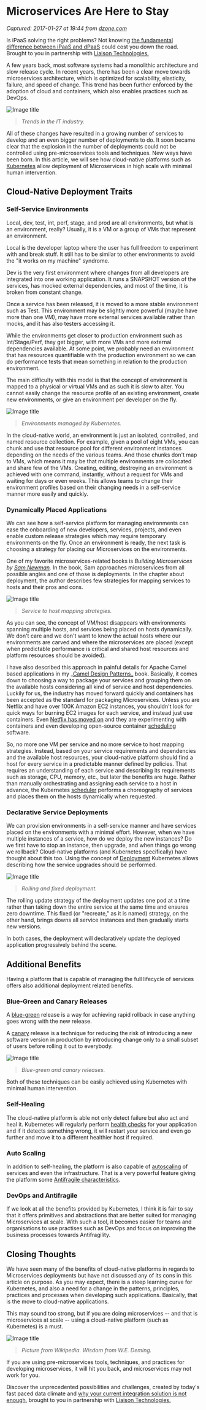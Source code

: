 # Microservices Are Here to Stay

_Captured: 2017-01-27 at 19:44 from [dzone.com](https://dzone.com/articles/microservices-are-here-to-stay?edition=265886&utm_source=Daily%20Digest&utm_medium=email&utm_campaign=dd%202017-01-27)_

Is iPaaS solving the right problems? Not knowing [the fundamental difference between iPaaS and dPaaS](https://dzone.com/go?i=171134&u=http%3A%2F%2Fwww.liaison.com%2Fresources%2Fipaas-vs-dpaas-e-guide%3Futm_campaign%3DDZONE%26utm_medium%3DE-guide%2520-%2520iPaaS%2520vs%2520dPaaS%26utm_source%3DDZONE) could cost you down the road. Brought to you in partnership with [Liaison Technologies.](https://dzone.com/go?i=171134&u=http%3A%2F%2Fwww.liaison.com%2Fresources%2Fipaas-vs-dpaas-e-guide%3Futm_campaign%3DDZONE%26utm_medium%3DE-guide%2520-%2520iPaaS%2520vs%2520dPaaS%26utm_source%3DDZONE)

A few years back, most software systems had a monolithic architecture and slow release cycle. In recent years, there has been a clear move towards microservices architecture, which is optimized for scalability, elasticity, failure, and speed of change. This trend has been further enforced by the adoption of cloud and containers, which also enables practices such as DevOps.

![Image title](https://2.bp.blogspot.com/-qa-vkTkvqpw/WEwMVyMUAvI/AAAAAAAAG84/ynMR2-Ch26A9U4hkxCDHgQU2t3m1sb8PgCK4B/s400/Screen%2BShot%2B2016-12-10%2Bat%2B14.07.58.png)

> _Trends in the IT industry._

All of these changes have resulted in a growing number of services to develop and an even bigger number of deployments to do. It soon became clear that the explosion in the number of deployments could not be controlled using pre-microservices tools and techniques. New ways have been born. In this article, we will see how cloud-native platforms such as [Kubernetes](http://kubernetes.io/) allow deployment of Microservices in high scale with minimal human intervention.

## Cloud-Native Deployment Traits

### Self-Service Environments

Local, dev, test, int, perf, stage, and prod are all environments, but what is an environment, really? Usually, it is a VM or a group of VMs that represent an environment.

Local is the developer laptop where the user has full freedom to experiment with and break stuff. It still has to be similar to other environments to avoid the "it works on my machine" syndrome.

Dev is the very first environment where changes from all developers are integrated into one working application. It runs a SNAPSHOT version of the services, has mocked external dependencies, and most of the time, it is broken from constant change.

Once a service has been released, it is moved to a more stable environment such as Test. This environment may be slightly more powerful (maybe have more than one VM), may have more external services available rather than mocks, and it has also testers accessing it.

While the environments get closer to production environment such as Int/Stage/Perf, they get bigger, with more VMs and more external dependencies available. At some point, we probably need an environment that has resources quantifiable with the production environment so we can do performance tests that mean something in relation to the production environment.

The main difficulty with this model is that the concept of environment is mapped to a physical or virtual VMs and as such it is slow to alter. You cannot easily change the resource profile of an existing environment, create new environments, or give an environment per developer on the fly.

![Image title](https://4.bp.blogspot.com/-_n8MjbUZKu4/WHGOSEE0eiI/AAAAAAAAHRE/ccxY-XpUQzwVhR4DRnh80HUb-u4LEnrOQCLcB/s400/Screen%2BShot%2B2017-01-08%2Bat%2B00.56.17.png)

> _Environments managed by Kubernetes._

In the cloud-native world, an environment is just an isolated, controlled, and named resource collection. For example, given a pool of eight VMs, you can chunk and use that resource pool for different environment instances depending on the needs of the various teams. And those chunks don't map to VMs, which means it may be that multiple environments are collocated and share few of the VMs. Creating, editing, destroying an environment is achieved with one command, instantly, without a request for VMs and waiting for days or even weeks. This allows teams to change their environment profiles based on their changing needs in a self-service manner more easily and quickly.

### Dynamically Placed Applications

We can see how a self-service platform for managing environments can ease the onboarding of new developers, services, projects, and even enable custom release strategies which may require temporary environments on the fly. Once an environment is ready, the next task is choosing a strategy for placing our Microservices on the environments.

One of my favorite microservices-related books is _Building Microservices _by [Sam Newman](https://twitter.com/samnewman)_._ In the book, Sam approaches microservices from all possible angles and one of those is deployments. In the chapter about deployment, the author describes few strategies for mapping services to hosts and their pros and cons.

![Image title](https://3.bp.blogspot.com/-os0Ft1Z0j44/WHAOTLXdDSI/AAAAAAAAHPQ/QFxBYff_gs4fGz2hUeUtwZvIU4G0W54AQCLcB/s400/k8s%2Bdeployments%2Bold%2B-%2BPage%2B1%25282%2529.png)

> _Service to host mapping strategies._

As you can see, the concept of VM/host disappears with environments spanning multiple hosts, and services being placed on hosts dynamically. We don't care and we don't want to know the actual hosts where our environments are carved and where the microservices are placed (except when predictable performance is critical and shared host resources and platform resources should be avoided).

I have also described this approach in painful details for Apache Camel based applications in my _[Camel Design Patterns_](https://leanpub.com/camel-design-patterns/) book. Basically, it comes down to choosing a way to package your services and grouping them on the available hosts considering all kind of service and host dependencies. Luckily for us, the industry has moved forward quickly and containers has been accepted as the standard for packaging Microservices. Unless you are Netflix and have over 100K Amazon EC2 instances, you shouldn't look for quick ways for burning EC2 images for each service, and instead just use containers. Even [Netflix has moved on](http://techblog.netflix.com/2016/11/netflix-at-aws-reinvent-2016.html) and they are experimenting with containers and even developing open-source container [scheduling](http://www.slideshare.net/aspyker/netflix-container-scheduling-and-execution-qcon-new-york-2016) software.

So, no more one VM per service and no more service to host mapping strategies. Instead, based on your service requirements and dependencies and the available host resources, your cloud-native platform should find a host for every service in a predictable manner defined by policies. That requires an understanding of each service and describing its requirements such as storage, CPU, memory, etc., but later the benefits are huge. Rather than manually orchestrating and assigning each service to a host in advance, the Kubernetes [scheduler](http://kubernetes.io/docs/user-guide/node-selection/) performs a choreography of services and places them on the hosts dynamically when requested.

### Declarative Service Deployments

We can provision environments in a self-service manner and have services placed on the environments with a minimal effort. However, when we have multiple instances of a service, how do we deploy the new instances? Do we first have to stop an instance, then upgrade, and when things go wrong we rollback? Cloud-native platforms (and Kubernetes specifically) have thought about this too. Using the concept of [Deployment](http://kubernetes.io/docs/user-guide/deployments/) Kubernetes allows describing how the service upgrades should be performed.

![Image title](https://3.bp.blogspot.com/-s1P5hN5MkWU/WHAEilN-rZI/AAAAAAAAHO0/uP5QArP06AodEZp7cIZw5jonvGTV5VdkwCLcB/s320/Screen%2BShot%2B2017-01-06%2Bat%2B20.55.24.png)

> _Rolling and fixed deployment._

The rolling update strategy of the deployment updates one pod at a time rather than taking down the entire service at the same time and ensures zero downtime. This fixed (or "recreate," as it is named) strategy, on the other hand, brings downs all service instances and then gradually starts new versions.

In both cases, the deployment will declaratively update the deployed application progressively behind the scene.

## Additional Benefits

Having a platform that is capable of managing the full lifecycle of services offers also additional deployment related benefits.

### Blue-Green and Canary Releases

A [blue-green](https://martinfowler.com/bliki/BlueGreenDeployment.html) release is a way for achieving rapid rollback in case anything goes wrong with the new release.

A [canary](https://martinfowler.com/bliki/CanaryRelease.html) release is a technique for reducing the risk of introducing a new software version in production by introducing change only to a small subset of users before rolling it out to everybody.

![Image title](https://1.bp.blogspot.com/-fBUWjxh8GtQ/WHAEu4a8HTI/AAAAAAAAHO4/xJrH6-RJC4AuZabNuUpfVN4Ayh6cMqAvgCLcB/s320/Screen%2BShot%2B2017-01-06%2Bat%2B20.57.05.png)

> _Blue-green and canary releases._

Both of these techniques can be easily achieved using Kubernetes with minimal human intervention.

### Self-Healing

The cloud-native platform is able not only detect failure but also act and heal it. Kubernetes will regularly perform [health checks](http://kubernetes.io/docs/tasks/configure-pod-container/configure-liveness-readiness-probes/) for your application and if it detects something wrong, it will restart your service and even go further and move it to a different healthier host if required.

### Auto Scaling

In addition to self-healing, the platform is also capable of [autoscaling](http://blog.kubernetes.io/2016/07/autoscaling-in-kubernetes.html) of services and even the infrastructure. That is a very powerful feature giving the platform some [Antifragile characteristics](http://www.ofbizian.com/2016/07/from-fragile-to-antifragile-software.html).

### DevOps and Antifragile

If we look at all the benefits provided by Kubernetes, I think it is fair to say that it offers primitives and abstractions that are better suited for managing Microservices at scale. With such a tool, it becomes easier for teams and organisations to use practises such as DevOps and focus on improving the business processes towards Antifragility.

## Closing Thoughts

We have seen many of the benefits of cloud-native platforms in regards to Microservices deployments but have not discussed any of its cons in this article on purpose. As you may expect, there is a steep learning curve for Kubernetes, and also a need for a change in the patterns, principles, practices and processes when developing such applications. Basically, that is the move to cloud-native applications.

This may sound too strong, but if you are doing microservices -- and that is microservices at scale -- using a cloud-native platform (such as Kubernetes) is a must.

![Image title](https://3.bp.blogspot.com/-99I7KEYz1Ck/WHCuiHRrT3I/AAAAAAAAHP0/5j9x17D85DEG6s4inA3fGcnnW79RRCzVACLcB/s400/Screen%2BShot%2B2017-01-07%2Bat%2B08.31.30.png)

> _Picture from Wikipedia. Wisdom from W.E. Deming._

If you are using pre-microservices tools, techniques, and practices for developing microservices, it will hit you back, and microservices may not work for you.

Discover the unprecedented possibilities and challenges, created by today's fast paced data climate and [why your current integration solution is not enough](https://dzone.com/go?i=171135&u=http%3A%2F%2Fbit.ly%2F2aydpMZ%25C2%25A0), brought to you in partnership with [Liaison Technologies.](https://dzone.com/go?i=171135&u=http%3A%2F%2Fbit.ly%2F2aydpMZ%25C2%25A0)

